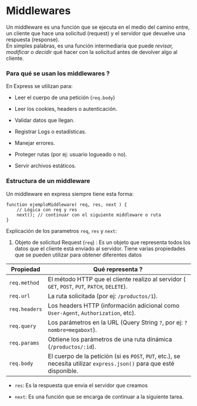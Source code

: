 # Middlewares

Un middleware es una función que se ejecuta en el medio del camino entre, un cliente que hace una solicitud (request) y el servidor que devuelve una respuesta (response).  
En simples palabras, es una función intermediaria que puede *revisar, modificar o decidir* qué hacer con la solicitud antes de devolver algo al cliente.  

### Para qué se usan los middlewares ?

En Express se utilizan para: 

- Leer el cuerpo de una petición (`req.body`)

- Leer los cookies, headers o autenticación.

- Validar datos que llegan.

- Registrar Logs o estadísticas.

- Manejar errores.

- Proteger rutas (por ej: usuario logueado o no).

- Servir archivos estáticos.

### Estructura de un middleware 

Un middleware en express siempre tiene esta forma:  

    function ejemploMiddleware( req, res, next ) {
        // Lógica con req y res
        next(); // continuar con el siguiente middleware o ruta
    }

Explicación de los parametros `req`, `res` y `next`:

1. Objeto de solicitud Request (`req`) : Es un objeto que representa todos los datos que el cliente está enviado al servidor. Tiene varias propiedades que se pueden utilizar para obtener diferentes datos

| Propiedad                  | Qué representa ?                                                                                                         |
|----------------------------|--------------------------------------------------------------------------------------------------------------------------|
| `req.method`               | El método HTTP que el cliente realizo al servidor ( `GET`, `POST`, `PUT`, `PATCH`, `DELETE`).                            |
| `req.url`                  | La ruta solicitada (por ej: `/productos/1`).                                                                             |
| `req.headers`              | Los headers HTTP (información adicional como `User-Agent`, `Authorization`, etc).                                        |
| `req.query`                | Los parámetros en la URL (Query String `?`, por ej: `?nombre=megaboxt`).                                                 |
| `req.params`               | Obtiene los parámetros de una ruta dinámica (`/productos/:id`).                                                          |
| `req.body`                 | El cuerpo de la petición (si es `POST`, `PUT`, etc.), se necesita utilizar `express.json()` para que esté disponible.    |

- `res`: Es la respuesta que envia el servidor que creamos

- `next`: Es una función que se encarga de continuar a la siguiente tarea.

